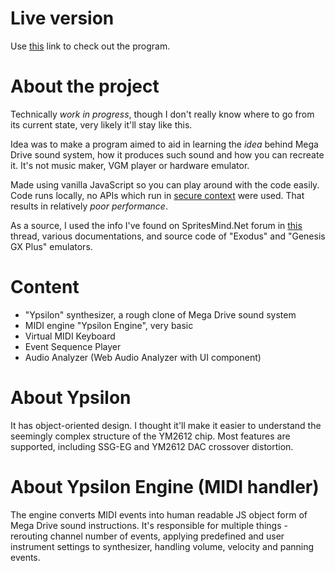 # Live version
Use [this](https://gendyp.github.io/smdss_clone/core/index.html) link to check out the program.

# About the project
Technically *work in progress*, though I don't really know where to go from its current state, very likely it'll stay like this.

Idea was to make a program aimed to aid in learning the *idea* behind Mega Drive sound system, how it produces such sound and how you can recreate it. It's not music maker, VGM player or hardware emulator.

Made using vanilla JavaScript so you can play around with the code easily. Code runs locally, no APIs which run in [secure context](https://developer.mozilla.org/en-US/docs/Web/Security/Secure_Contexts) were used. That results in relatively *poor performance*.

As a source, I used the info I've found on SpritesMind.Net forum in [this](http://gendev.spritesmind.net/forum/viewtopic.php?f=24&t=386) thread, various documentations, and source code of "Exodus" and "Genesis GX Plus" emulators.

# Content
* "Ypsilon" synthesizer, a rough clone of Mega Drive sound system
* MIDI engine "Ypsilon Engine", very basic
* Virtual MIDI Keyboard
* Event Sequence Player
* Audio Analyzer (Web Audio Analyzer with UI component)

# About Ypsilon
It has object-oriented design. I thought it'll make it easier to understand the seemingly complex structure of the YM2612 chip. Most features are supported, including SSG-EG and YM2612 DAC crossover distortion.

# About Ypsilon Engine (MIDI handler)
The engine converts MIDI events into human readable JS object form of Mega Drive sound instructions. It's responsible for multiple things - rerouting channel number of events, applying predefined and user instrument settings to synthesizer, handling volume, velocity and panning events.
